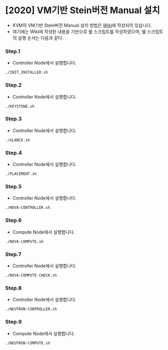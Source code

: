 # [2020] VM기반 Stein버전 Manual 설치
  - KVM의 VM기반 Stein버전 Manual 설치 방법은 [Wiki](https://github.com/shhan0226/Project-OpenStack/wiki/%5B2020%5D-VM%EA%B8%B0%EB%B0%98-Stein%EB%B2%84%EC%A0%84-Manual-%EC%84%A4%EC%B9%98)에 작성되어 있습니다. <br>
  - 여기에는 Wiki에 작성된 내용을 기반으로 쉘 스크립트를 작성하였으며, 쉘 스크립트의 실행 순서는 다음과 같다.

### Step.1 
- Controller Node에서 실행합니다.
```
./INIT_INSTALLER.sh
```



### Step.2
-  Controller Node에서 실행합니다.
```
./KEYSTONE.sh
```

### Step.3
- Controller Node에서 실행합니다.
```
./GLANCE.sh
```

### Step.4
- Controller Node에서 실행합니다.
```
./PLACEMENT.sh
```

### Step.5
- Controller Node에서 실행합니다.
```
./NOVA-CONTROLLER.sh
```

### Step.6
- Compute Node에서 실행합니다.
```
./NOVA-COMPUTE.sh
```

### Step.7
- Controller Node에서 실행합니다.
```
./NOVA-COMPUTE-CHECK.sh
```

### Step.8
- Controller Node에서 실행합니다.
```
./NEUTRON-CONTROLLER.sh
```

### Step.9
- Compute Node에서 실행합니다.
```
./NEUTRON-COMPUTE.sh
```
